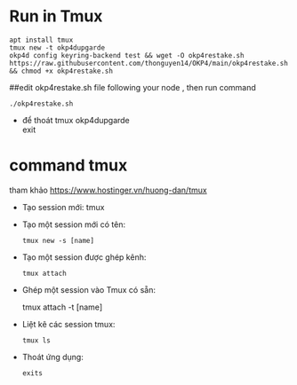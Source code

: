 # Run in Tmux

    apt install tmux
    tmux new -t okp4dupgarde
    okp4d config keyring-backend test && wget -O okp4restake.sh https://raw.githubusercontent.com/thonguyen14/OKP4/main/okp4restake.sh && chmod +x okp4restake.sh

##edit okp4restake.sh file following your node , then run command 

    ./okp4restake.sh
    
- để thoát 
        tmux okp4dupgarde  
        exit
# command tmux
 tham khảo https://www.hostinger.vn/huong-dan/tmux
- Tạo session mới:
        tmux
- Tạo một session mới có tên:

      tmux new -s [name]

- Tạo một session được ghép kênh:

      tmux attach 

- Ghép một session vào Tmux có sẵn:

     tmux attach -t [name]

- Liệt kê các session tmux:

      tmux ls

- Thoát ứng dụng:

      exits
 
 
